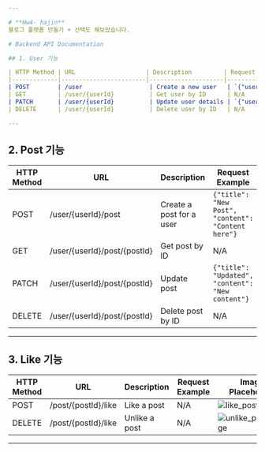 ```yaml
---

# **Hw4- hajin**  
블로그 플랫폼 만들기 + 선택도 해보았습니다.  

# Backend API Documentation

## 1. User 기능

| HTTP Method | URL                    | Description         | Request Example                 | Image Placeholder       |
|-------------|------------------------|---------------------|---------------------------------|-------------------------|
| POST        | /user                   | Create a new user   | `{"username": "강민호"}`          | ![create_user_image]()   |
| GET         | /user/{userId}          | Get user by ID      | N/A                             | ![get_user_image]()     |
| PATCH       | /user/{userId}          | Update user details | `{"username": "UpdatedName"}`   | ![update_user_image]() |
| DELETE      | /user/{userId}          | Delete user by ID   | N/A                             | ![delete_user_image]() |

---
```


## 2. Post 기능

| HTTP Method | URL                          | Description                    | Request Example               | Image Placeholder       |
|-------------|------------------------------|--------------------------------|-------------------------------|-------------------------|
| POST        | /user/{userId}/post           | Create a post for a user       | `{"title": "New Post", "content": "Content here"}` | ![create_post_image]()  |
| GET         | /user/{userId}/post/{postId}  | Get post by ID                 | N/A                           | ![get_post_image]()    |
| PATCH       | /user/{userId}/post/{postId}  | Update post                    | `{"title": "Updated", "content": "New content"}` | ![update_post_image]() |
| DELETE      | /user/{userId}/post/{postId}  | Delete post by ID              | N/A                           | ![delete_post_image]() |

---

## 3. Like 기능

| HTTP Method | URL                            | Description                    | Request Example | Image Placeholder |
|-------------|--------------------------------|--------------------------------|-----------------|-------------------|
| POST        | /post/{postId}/like            | Like a post                    | N/A             | ![like_post_image]()    |
| DELETE      | /post/{postId}/like            | Unlike a post                  | N/A             | ![unlike_post_image]() |

---


